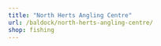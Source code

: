 ```yaml
---
title: "North Herts Angling Centre"
url: /baldock/north-herts-angling-centre/
shop: fishing
---
```

